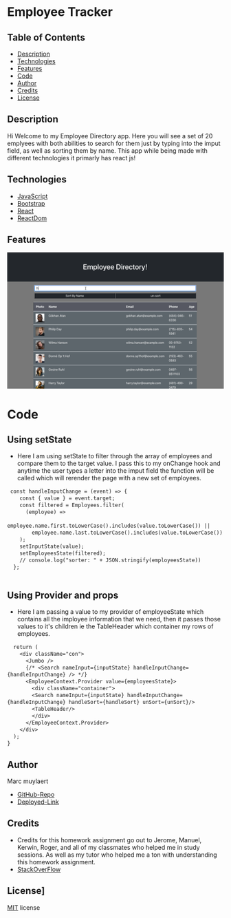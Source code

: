 # Employee Tracker



## Table of Contents
* [Description](#Description)
* [Technologies](#Technologies)
* [Features](#Features)
* [Code](#Code)
* [Author](#Author)
* [Credits](#Credits)
* [License](#License)

## Description 
Hi Welcome to my Employee Directory app. Here you will see a set of 20 emplyees with both abilities to search for them just by typing into the imput field, as well as sorting them by name. This app while being made with different technologies it primarly has react js!



## Technologies
* [JavaScript](https://www.w3schools.com/js/)
* [Bootstrap](https://getbootstrap.com/)
* [React](https://reactjs.org/)
* [ReactDom](https://reactjs.org/docs/react-dom.html)


## Features
![GIF](./Employee.gif)

# Code

## Using setState

*  Here I am using setState to filter through the array of employees and compare them to the target value. I pass this to my onChange hook and anytime the user types a letter into the imput field the function will be called which will rerender the page with a new set of employees.
```
 const handleInputChange = (event) => {
    const { value } = event.target;
    const filtered = Employees.filter(
      (employee) =>
        employee.name.first.toLowerCase().includes(value.toLowerCase()) ||
        employee.name.last.toLowerCase().includes(value.toLowerCase())
    );
    setInputState(value);
    setEmployeesState(filtered);
    // console.log("sorter: " + JSON.stringify(employeesState))
  };


  ```

## Using Provider and props
* Here I am passing a value to my provider of employeeState which contains all the imployee information that we need, then it passes those values to it's children ie the TableHeader which container my rows of employees. 

```
  return (
    <div className="con">
      <Jumbo />
      {/* <Search nameInput={inputState} handleInputChange={handleInputChange} /> */}
      <EmployeeContext.Provider value={employeesState}>
        <div className="container">
        <Search nameInput={inputState} handleInputChange={handleInputChange} handleSort={handleSort} unSort={unSort}/>
        <TableHeader/>
        </div>
      </EmployeeContext.Provider>
    </div>
  );
}

```



## Author
Marc muylaert
* [GitHub-Repo](https://github.com/Marcmuylaer/Employe-Directory-api-random-user/)
* [Deployed-Link](https://Marcmuylaer.github.io/Employe-Directory-api-random-user/)

## Credits
* Credits for this homework assignment go out to Jerome, Manuel, Kerwin, Roger, and all of my classmates who helped me in study sessions. As well as my tutor who helped me a ton with understanding this homework assignment. 
* [StackOverFlow](https://stackoverflow.com/)




## License]
[MIT](https://choosealicense.com/licenses/mit/#) license 